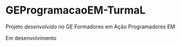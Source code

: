 # GEProgramacaoEM-TurmaL
Projeto *desenvolvido* no GE Formadores em Ação Programadores EM


Em desenvolvimento</b>
